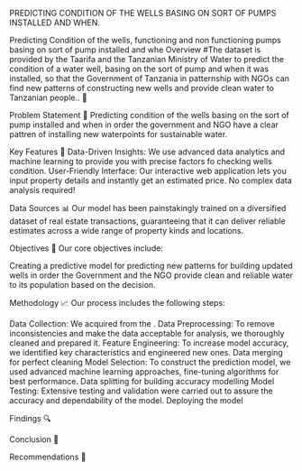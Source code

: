 PREDICTING CONDITION OF THE WELLS BASING ON SORT OF PUMPS INSTALLED AND WHEN.

Predicting Condition of the wells, functioning and non functioning pumps basing on sort of pump installed and whe
Overview
#The dataset is provided by the Taarifa and the Tanzanian Ministry of Water to predict the condition of a water well, basing on the sort of pump and when it was installed, so that the Government of Tanzania in patternship with NGOs can find new patterns of constructing new wells and provide clean water to Tanzanian people.. 🚀

Problem Statement 🤔
Predicting condition of the wells basing on the sort of pump installed and when in order the government and NGO have a clear pattren of installing new waterpoints for sustainable water.

Key Features 🔑
Data-Driven Insights: We use advanced data analytics and machine learning to provide you with precise factors fo checking wells condition.
User-Friendly Interface: Our interactive web application lets you input property details and instantly get an estimated price. No complex data analysis required!


Data Sources 📊
Our model has been painstakingly trained on a diversified dataset of real estate transactions, guaranteeing that it can deliver reliable estimates across a wide range of property kinds and locations.

Objectives 🎯
Our core objectives include:

Creating a predictive model for predicting new patterns for building updated wells in order the Government and the NGO provide clean and reliable water to its population based on the decision.

Methodology 📈
Our process includes the following steps:

Data Collection: We acquired from the .
Data Preprocessing: To remove inconsistencies and make the data acceptable for analysis, we thoroughly cleaned and prepared it.
Feature Engineering: To increase model accuracy, we identified key characteristics and engineered new ones.
Data merging for perfect cleaning
Model Selection: To construct the prediction model, we used advanced machine learning approaches, fine-tuning algorithms for best performance.
Data splitting for building accuracy modelling
Model Testing: Extensive testing and validation were carried out to assure the accuracy and dependability of the model.
Deploying the model

Findings 🔍


Conclusion 📝


Recommendations 🚀

